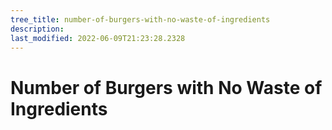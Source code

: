 ```yaml
---
tree_title: number-of-burgers-with-no-waste-of-ingredients
description: 
last_modified: 2022-06-09T21:23:28.2328
---
```


# Number of Burgers with No Waste of Ingredients
